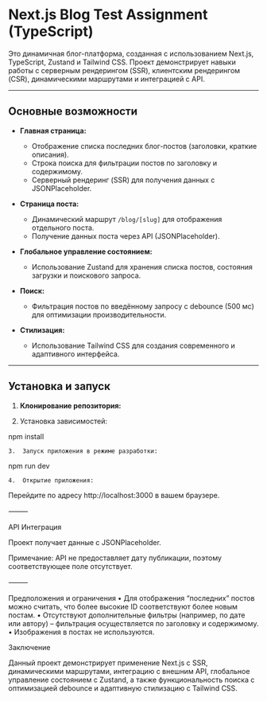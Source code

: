 

# Next.js Blog Test Assignment (TypeScript)

Это динамичная блог-платформа, созданная с использованием Next.js, TypeScript, Zustand и Tailwind CSS. Проект демонстрирует навыки работы с серверным рендерингом (SSR), клиентским рендерингом (CSR), динамическими маршрутами и интеграцией с API.

---

## Основные возможности

- **Главная страница:**
  - Отображение списка последних блог-постов (заголовки, краткие описания).
  - Строка поиска для фильтрации постов по заголовку и содержимому.
  - Серверный рендеринг (SSR) для получения данных с JSONPlaceholder.

- **Страница поста:**
  - Динамический маршрут `/blog/[slug]` для отображения отдельного поста.
  - Получение данных поста через API (JSONPlaceholder).

- **Глобальное управление состоянием:**
  - Использование Zustand для хранения списка постов, состояния загрузки и поискового запроса.

- **Поиск:**
  - Фильтрация постов по введённому запросу с debounce (500 мс) для оптимизации производительности.

- **Стилизация:**
  - Использование Tailwind CSS для создания современного и адаптивного интерфейса.

---

## Установка и запуск

1. **Клонирование репозитория:**

2.	Установка зависимостей:

npm install


	3.	Запуск приложения в режиме разработки:

npm run dev


	4.	Открытие приложения:
Перейдите по адресу http://localhost:3000 в вашем браузере.

⸻

API Интеграция

Проект получает данные с JSONPlaceholder.

Примечание: API не предоставляет дату публикации, поэтому соответствующее поле отсутствует.

⸻

Предположения и ограничения
	•	Для отображения “последних” постов можно считать, что более высокие ID соответствуют более новым постам.
	•	Отсутствуют дополнительные фильтры (например, по дате или автору) – фильтрация осуществляется по заголовку и содержимому.
	•	Изображения в постах не используются.



Заключение

Данный проект демонстрирует применение Next.js с SSR, динамическими маршрутами, интеграцию с внешним API, глобальное управление состоянием с Zustand, а также функциональность поиска с оптимизацией debounce и адаптивную стилизацию с Tailwind CSS.

